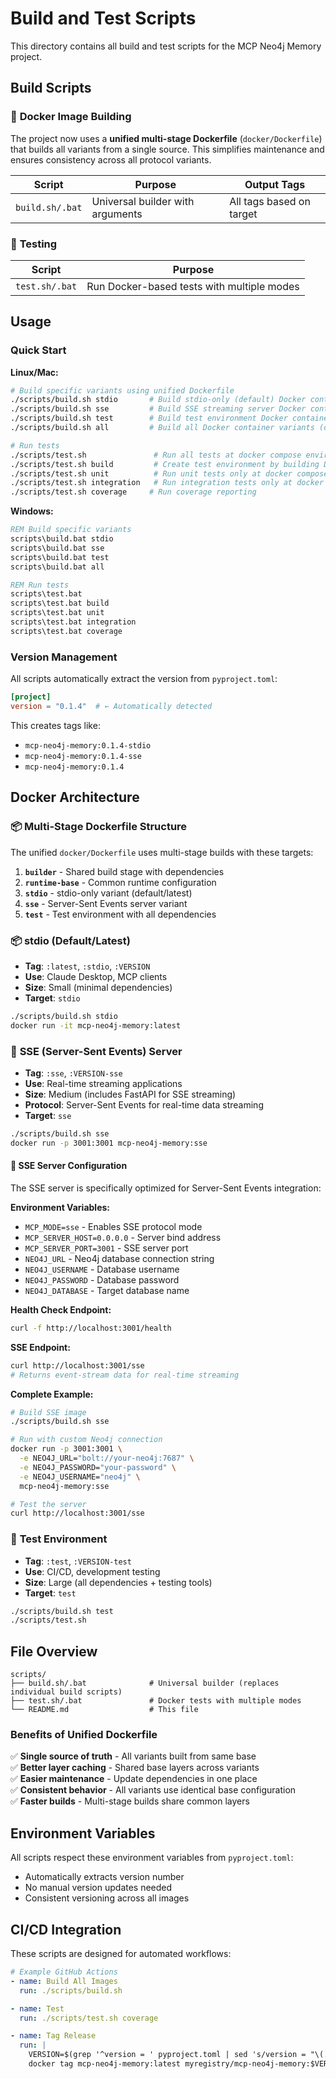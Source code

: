 # Build and Test Scripts

This directory contains all build and test scripts for the MCP Neo4j Memory project.

## Build Scripts

### 🐳 **Docker Image Building**

The project now uses a **unified multi-stage Dockerfile** (`docker/Dockerfile`) that builds all variants from a single source. This simplifies maintenance and ensures consistency across all protocol variants.

| Script | Purpose | Output Tags |
|--------|---------|-------------|
| `build.sh/.bat` | Universal builder with arguments | All tags based on target |

### 🧪 **Testing**

| Script | Purpose |
|--------|---------|
| `test.sh/.bat` | Run Docker-based tests with multiple modes |

## Usage

### Quick Start

**Linux/Mac:**
```bash
# Build specific variants using unified Dockerfile
./scripts/build.sh stdio       # Build stdio-only (default) Docker container
./scripts/build.sh sse         # Build SSE streaming server Docker container
./scripts/build.sh test        # Build test environment Docker container
./scripts/build.sh all         # Build all Docker container variants (default) 

# Run tests
./scripts/test.sh               # Run all tests at docker compose environment with neo4j integration
./scripts/test.sh build         # Create test environment by building Docker container
./scripts/test.sh unit          # Run unit tests only at docker compose environment
./scripts/test.sh integration   # Run integration tests only at docker compose environment with neo4j integration
./scripts/test.sh coverage     # Run coverage reporting
```

**Windows:**
```cmd
REM Build specific variants
scripts\build.bat stdio
scripts\build.bat sse
scripts\build.bat test
scripts\build.bat all

REM Run tests
scripts\test.bat
scripts\test.bat build
scripts\test.bat unit
scripts\test.bat integration
scripts\test.bat coverage
```

### Version Management

All scripts automatically extract the version from `pyproject.toml`:

```toml
[project]
version = "0.1.4"  # ← Automatically detected
```

This creates tags like:
- `mcp-neo4j-memory:0.1.4-stdio`
- `mcp-neo4j-memory:0.1.4-sse`
- `mcp-neo4j-memory:0.1.4`

## Docker Architecture

### 📦 **Multi-Stage Dockerfile Structure**

The unified `docker/Dockerfile` uses multi-stage builds with these targets:

1. **`builder`** - Shared build stage with dependencies
2. **`runtime-base`** - Common runtime configuration
3. **`stdio`** - stdio-only variant (default/latest)
5. **`sse`** - Server-Sent Events server variant
6. **`test`** - Test environment with all dependencies

### 📦 **stdio (Default/Latest)**
- **Tag**: `:latest`, `:stdio`, `:VERSION`
- **Use**: Claude Desktop, MCP clients
- **Size**: Small (minimal dependencies)
- **Target**: `stdio`

```bash
./scripts/build.sh stdio
docker run -it mcp-neo4j-memory:latest
```

### 📡 **SSE (Server-Sent Events) Server**
- **Tag**: `:sse`, `:VERSION-sse`
- **Use**: Real-time streaming applications
- **Size**: Medium (includes FastAPI for SSE streaming)
- **Protocol**: Server-Sent Events for real-time data streaming
- **Target**: `sse`

```bash
./scripts/build.sh sse
docker run -p 3001:3001 mcp-neo4j-memory:sse
```

#### 🔧 **SSE Server Configuration**

The SSE server is specifically optimized for Server-Sent Events integration:

**Environment Variables:**
- `MCP_MODE=sse` - Enables SSE protocol mode
- `MCP_SERVER_HOST=0.0.0.0` - Server bind address
- `MCP_SERVER_PORT=3001` - SSE server port
- `NEO4J_URL` - Neo4j database connection string
- `NEO4J_USERNAME` - Database username
- `NEO4J_PASSWORD` - Database password
- `NEO4J_DATABASE` - Target database name

**Health Check Endpoint:**
```bash
curl -f http://localhost:3001/health
```

**SSE Endpoint:**
```bash
curl http://localhost:3001/sse
# Returns event-stream data for real-time streaming
```

**Complete Example:**
```bash
# Build SSE image
./scripts/build.sh sse

# Run with custom Neo4j connection
docker run -p 3001:3001 \
  -e NEO4J_URL="bolt://your-neo4j:7687" \
  -e NEO4J_PASSWORD="your-password" \
  -e NEO4J_USERNAME="neo4j" \
  mcp-neo4j-memory:sse

# Test the server
curl http://localhost:3001/sse
```

### 🧪 **Test Environment**
- **Tag**: `:test`, `:VERSION-test`
- **Use**: CI/CD, development testing
- **Size**: Large (all dependencies + testing tools)
- **Target**: `test`

```bash
./scripts/build.sh test
./scripts/test.sh
```

## File Overview

```
scripts/
├── build.sh/.bat              # Universal builder (replaces individual build scripts)
├── test.sh/.bat               # Docker tests with multiple modes
└── README.md                  # This file
```

### **Benefits of Unified Dockerfile**
✅ **Single source of truth** - All variants built from same base  
✅ **Better layer caching** - Shared base layers across variants  
✅ **Easier maintenance** - Update dependencies in one place  
✅ **Consistent behavior** - All variants use identical base configuration  
✅ **Faster builds** - Multi-stage builds share common layers  

## Environment Variables

All scripts respect these environment variables from `pyproject.toml`:
- Automatically extracts version number
- No manual version updates needed
- Consistent versioning across all images

## CI/CD Integration

These scripts are designed for automated workflows:

```yaml
# Example GitHub Actions
- name: Build All Images
  run: ./scripts/build.sh

- name: Test
  run: ./scripts/test.sh coverage

- name: Tag Release
  run: |
    VERSION=$(grep '^version = ' pyproject.toml | sed 's/version = "\(.*\)"/\1/')
    docker tag mcp-neo4j-memory:latest myregistry/mcp-neo4j-memory:$VERSION
```
